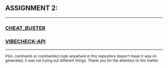 ## ASSIGNMENT 2:
---
### [CHEAT_BUSTER](https://github.com/pandeyshivam-debug/SDE-assignment-2/tree/main/cheat-buster)
### [VIBECHECK-API](https://github.com/pandeyshivam-debug/SDE-assignment-2/tree/main/vibecheck-api)
---
<sub>PSA: comments or commented code anywhere in this repository doesn't mean it was AI-generated, it was me trying out different things. Thank you for the attention to this matter.</sub>